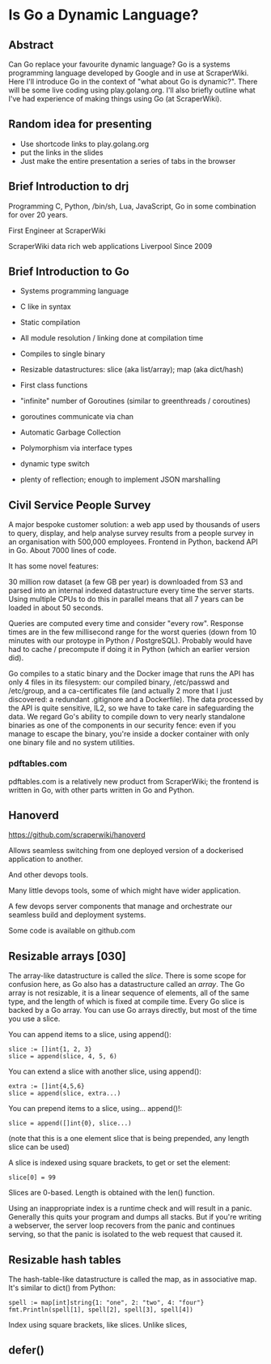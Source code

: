 # Is Go a Dynamic Language?

## Abstract

Can Go replace your favourite dynamic language?
Go is a systems programming language developed by Google and in use
at ScraperWiki. Here I'll introduce Go in the context of "what
about Go is dynamic?". There will be some live coding using
play.golang.org. I'll also briefly outline what I've had
experience of making things using Go (at ScraperWiki).

## Random idea for presenting

- Use shortcode links to play.golang.org
- put the links in the slides
- Just make the entire presentation a series of tabs in the browser

## Brief Introduction to drj

Programming C, Python, /bin/sh, Lua, JavaScript, Go in some
combination for over 20 years.

First Engineer at ScraperWiki

ScraperWiki data rich web applications
Liverpool
Since 2009

## Brief Introduction to Go

- Systems programming language
- C like in syntax
- Static compilation
- All module resolution / linking done at compilation time
- Compiles to single binary

- Resizable datastructures: slice (aka list/array); map (aka dict/hash)
- First class functions
- "infinite" number of Goroutines (similar to greenthreads / coroutines)
- goroutines communicate via chan
- Automatic Garbage Collection

- Polymorphism via interface types
- dynamic type switch
- plenty of reflection; enough to implement JSON marshalling

## Civil Service People Survey

A major bespoke customer solution: a web app
used by thousands of users to query, display, and help analyse survey
results from a people survey in an organisation with 500,000 employees.
Frontend in Python, backend API in Go. About 7000 lines of code.

It has some novel features:

30 million row dataset (a few GB per year) is downloaded from S3 and
parsed into an internal indexed datastructure every time the
server starts. Using multiple CPUs to do this in parallel means
that all 7 years can be loaded in about 50 seconds.

Queries are computed every time and consider "every row".
Response times are in the few millisecond range for the worst
queries (down from 10 minutes with our protoype in Python /
PostgreSQL). Probably would have had to cache / precompute if
doing it in Python (which an earlier version did).

Go compiles to a static binary and the Docker image that runs
the API has only 4 files in its filesystem: our compiled binary,
/etc/passwd and /etc/group, and a ca-certificates file (and
actually 2 more that I just discovered: a redundant .gitignore
and a Dockerfile). The data processed by the API is quite sensitive,
IL2, so we have to take care in safeguarding the data. We regard Go's
ability to compile down to very nearly standalone binaries
as one of the components in our security fence: even if you
manage to escape the binary, you're inside a docker container
with only one binary file and no system utilities.

### pdftables.com

pdftables.com is a relatively new product from ScraperWiki; the
frontend is written in Go, with other parts written in Go and
Python.


## Hanoverd

https://github.com/scraperwiki/hanoverd

Allows seamless switching from one deployed version of a
dockerised application to another.

And other devops tools.

Many little devops tools, some of which might have wider
application.

A few devops server components that manage and orchestrate our
seamless build and deployment systems.

Some code is available on github.com


## Resizable arrays [030]

The array-like datastructure is called the _slice_. There is
some scope for confusion here, as Go also has a datastructure
called an _array_. The Go array is not resizable, it is a linear
sequence of elements, all of the same type, and the length of
which is fixed at compile time. Every Go slice is backed by a Go
array. You can use Go arrays directly, but most of the time you
use a slice.

You can append items to a slice, using append():

```
slice := []int{1, 2, 3}
slice = append(slice, 4, 5, 6)
```

You can extend a slice with another slice, using append():

```
extra := []int{4,5,6}
slice = append(slice, extra...)
```

You can prepend items to a slice, using... append()!:

```
slice = append([]int{0}, slice...)
```

(note that this is a one element slice that is being prepended,
any length slice can be used)

A slice is indexed using square brackets, to get or set the
element:

```
slice[0] = 99
```

Slices are 0-based. Length is obtained with the len() function.

Using an inappropriate index is a runtime check and will result in a
panic.  Generally this quits your program and dumps all stacks. But if
you're writing a webserver, the server loop recovers from the
panic and continues serving, so that the panic is isolated to
the web request that caused it.

## Resizable hash tables

The hash-table-like datastructure is called the map, as in
associative map. It's similar to dict() from Python:

```
spell := map[int]string{1: "one", 2: "two", 4: "four"}
fmt.Println(spell[1], spell[2], spell[3], spell[4])
```

Index using square brackets, like slices. Unlike slices,


## defer()
